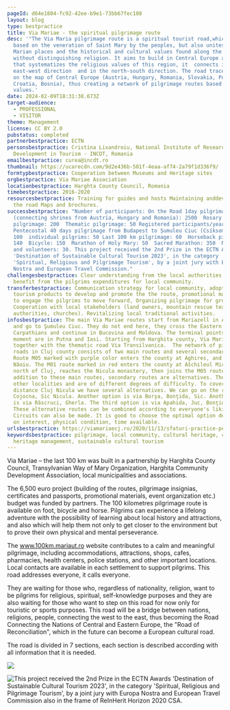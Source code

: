 ```yaml
---
pageId: d64e1804-fc92-42ee-b9e1-73bb67fec108
layout: blog
type: bestpractice
title: Via Mariae - the spiritual pilgrimage route
desc: '"The Via Maria pilgrimage route is a spiritual tourist road,which is
  based on the veneration of Saint Mary by the peoples, but also unites the
  Marian places and the historical and cultural values found along the route,
  without distinguishing religion. It aims to build in Central Europe a network
  that systematizes the religious values of this region, it  connects in the
  east-west direction  and in the north-south direction. The road traces a cross
  on the map of Central Europe (Austria, Hungary, Romania, Slovakia, Poland,
  Croatia, Bosnia), thus creating a network of pilgrimage routes based on local
  values.'
date: 2024-02-09T18:31:38.673Z
target-audience:
  - PROFESSIONAL
  - VISITOR
theme: Management
license: CC BY 2.0
pubstatus: completed
partnerbestpractice: ECTN
personsbestpractice: Cristina Lixandroiu, National Institute of Research and
  Development in Tourism - INCDT, Romania
emailbestpractice: curea@incdt.ro
thumbnail: https://ucarecdn.com/9d2e436b-501f-4eaa-af74-2a79f1d336f9/
formtypbestpractice: Cooperation between Museums and Heritage sites
orgbestpractice: Via Mariae Association
locationbestpractice: Harghta County Council, Romania
timebestpractice: 2016-2020
resourcesbestpractice: Training for guides and hosts Maintaining anddeveloping
  the road Maps and brochures.
successbestpractice: "Number of participants: On the Road 1day pilgrimage
  (connecting shrines from Austria, Hungary and Romania): 2500  Rosary
  pilgrimage: 200  Thematic pilgrimage: 50 Registered participants/year:
  Pentecostal 40 days pilgrimage from Budapest to Șumuleu Ciuc (Csíksomlyó):
  100  individual pilgrims: 50 Last 100 km pilgrimage: 60  Horseback pilgrimage:
  140  Bicycle: 150  Marathon of Holy Mary: 50  Sacred Marathon: 350  New guides
  and volunteers: 30. This project received the 2nd Prize in the ECTN Awards
  'Destination of Sustainable Cultural Tourism 2023', in the category
  'Spiritual, Religious and Pilgrimage Tourism', by a joint jury with Europa
  Nostra and European Travel Commission."
challengesbestpractice: Clear understanding from the local authorities, the real
  benefit from the pilgrims expenditures for local community.
transferbestpractice: Communication strategy for local community, adopted local
  tourism products to develop and promote the the route, promotional materials
  to engage the pilgrims to move forward, Organizing pilgrimage for groups
  Cooperation with local stakeholders (land owners, mountain rescue teams, local
  authorities, churches). Revitalizing local traditional activities.
infosbestpractice: The main Via Mariae routes start from Mariazell in Austria
  and go to Şumuleu Ciuc. They do not end here, they cross the Eastern
  Carpathians and continue in Bucovina and Moldova. The terminal points at the
  moment are in Putna and Iasi. Starting from Harghita county, Via Mariae goes
  together with the thematic road Via Transilvanica.  The network of pilgrimage
  roads in Cluj county consists of two main routes and several secondary routes.
  Route M05 marked with purple color enters the county at Aghires, and exits at
  Năoiu. The M01 route marked in red enters the county at Ašchileul Mic, passes
  north of Cluj, reaches the Nicula monastery, then joins the M05 route.  In
  addition to these main routes, secondary routes are alternatives. They touch
  other localities and are of different degrees of difficulty. To cover the
  distance Cluj Nicula we have several alternatives. We can go on the route
  Cojocna, Sic Nicula. Another option is via Borşa, Bonţida, Sic. Another option
  is via Răscruci, Gherla. The third option is via Apahida, Juc, Bonţida, Sic.
  These alternative routes can be combined according to everyone's liking.
  Circuits can also be made. It is good to choose the optimal option depending
  on interest, physical condition, time available.
urlsbestpractice: https://viamariaecj.ro/2020/11/13/sfaturi-practice-pentru-drumeti/
keywordsbestpractice: pilgrimage, local community, cultural heritage, cultural
  heritage management, sustainable cultural tourism
---
```

Via Mariae – the last 100 km was built in a partnership by Harghita County Council, Transylvanian Way of Mary Organization, Harghita Community Development Association, local municipalities and associations. 

The 6,500 euro project (building of the routes, pilgrimage insignias, certificates and passports, promotional materials, event organization etc.) budget was funded by partners. The 100 kilometres pilgrimage route is available on foot, bicycle and horse. Pilgrims can experience a lifelong adventure with the possibility of learning about local history and attractions, and also which will help them not only to get closer to the environment but to prove their own physical and mental perseverance. 

The www.100km.mariaut.ro website contributes to a calm and meaningful pilgrimage, including accommodations, attractions, shops, cafes, pharmacies, health centers, police stations, and other important locations. Local contacts are available in each settlement to support pilgrims.
This road addresses everyone, it calls everyone. 

They are waiting for those who, regardless of nationality, religion, want to be pilgrims for religious, spiritual, self-knowledge purposes and they are also waiting for those who want to step on this road for now only for touristic or sports purposes. This road will be a bridge between nations, religions, people, connecting the west to the east, thus becoming the Road Connecting the Nations of Central and Eastern Europe, the "Road of Reconciliation", which in the future can become a European cultural road.

The road is divided  in 7 sections, each section is described according with all information that it is needed.

![](https://ucarecdn.com/066b5fac-50a3-4353-9858-ae35cb8dafd8/)

![](https://ucarecdn.com/0a1a4cd9-ab47-4c27-bbc9-001d18d753ba/ "This project received the 2nd Prize in the ECTN Awards 'Destination of Sustainable Cultural Tourism 2023', in the category 'Spiritual, Religious and Pilgrimage Tourism', by a joint jury with Europa Nostra and European Travel Commission also in the frame of ReInHerit Horizon 2020 CSA.")